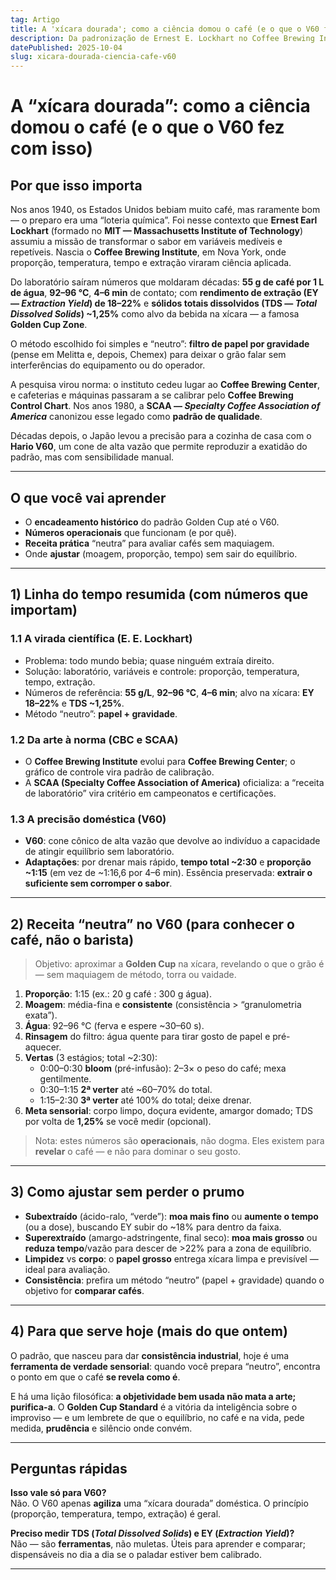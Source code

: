 ```yaml
---
tag: Artigo
title: A 'xícara dourada'; como a ciência domou o café (e o que o V60 fez com isso)
description: Da padronização de Ernest E. Lockhart no Coffee Brewing Institute ao V60 japonês — uma linha do tempo prática para extrair café limpo, repetível e justo.
datePublished: 2025-10-04
slug: xicara-dourada-ciencia-cafe-v60
---
```


# A “xícara dourada”: como a ciência domou o café (e o que o V60 fez com isso)

## Por que isso importa
Nos anos 1940, os Estados Unidos bebiam muito café, mas raramente bom — o preparo era uma “loteria química”. Foi nesse contexto que **Ernest Earl Lockhart** (formado no **MIT — Massachusetts Institute of Technology**) assumiu a missão de transformar o sabor em variáveis medíveis e repetíveis. Nascia o **Coffee Brewing Institute**, em Nova York, onde proporção, temperatura, tempo e extração viraram ciência aplicada.

Do laboratório saíram números que moldaram décadas: **55 g de café por 1 L de água**, **92–96 °C**, **4–6 min** de contato; com **rendimento de extração (EY — *Extraction Yield*) de 18–22%** e **sólidos totais dissolvidos (TDS — *Total Dissolved Solids*) ~1,25%** como alvo da bebida na xícara — a famosa **Golden Cup Zone**.

O método escolhido foi simples e “neutro”: **filtro de papel por gravidade** (pense em Melitta e, depois, Chemex) para deixar o grão falar sem interferências do equipamento ou do operador.

A pesquisa virou norma: o instituto cedeu lugar ao **Coffee Brewing Center**, e cafeterias e máquinas passaram a se calibrar pelo **Coffee Brewing Control Chart**. Nos anos 1980, a **SCAA — *Specialty Coffee Association of America*** canonizou esse legado como **padrão de qualidade**.

Décadas depois, o Japão levou a precisão para a cozinha de casa com o **Hario V60**, um cone de alta vazão que permite reproduzir a exatidão do padrão, mas com sensibilidade manual.

---

## O que você vai aprender
- O **encadeamento histórico** do padrão Golden Cup até o V60.  
- **Números operacionais** que funcionam (e por quê).  
- **Receita prática** “neutra” para avaliar cafés sem maquiagem.  
- Onde **ajustar** (moagem, proporção, tempo) sem sair do equilíbrio.

---

## 1) Linha do tempo resumida (com números que importam)

### 1.1 A virada científica (E. E. Lockhart)
- Problema: todo mundo bebia; quase ninguém extraía direito.  
- Solução: laboratório, variáveis e controle: proporção, temperatura, tempo, extração.  
- Números de referência: **55 g/L**, **92–96 °C**, **4–6 min**; alvo na xícara: **EY 18–22%** e **TDS ~1,25%**.  
- Método “neutro”: **papel + gravidade**.

### 1.2 Da arte à norma (CBC e SCAA)
- O **Coffee Brewing Institute** evolui para **Coffee Brewing Center**; o gráfico de controle vira padrão de calibração.  
- A **SCAA (Specialty Coffee Association of America)** oficializa: a “receita de laboratório” vira critério em campeonatos e certificações.

### 1.3 A precisão doméstica (V60)
- **V60**: cone cônico de alta vazão que devolve ao indivíduo a capacidade de atingir equilíbrio sem laboratório.  
- **Adaptações**: por drenar mais rápido, **tempo total ~2:30** e **proporção ~1:15** (em vez de ~1:16,6 por 4–6 min). Essência preservada: **extrair o suficiente sem corromper o sabor**.

---

## 2) Receita “neutra” no V60 (para conhecer o café, não o barista)

> Objetivo: aproximar a **Golden Cup** na xícara, revelando o que o grão é — sem maquiagem de método, torra ou vaidade.

1. **Proporção**: 1:15 (ex.: 20 g café : 300 g água).  
2. **Moagem**: média-fina e **consistente** (consistência > “granulometria exata”).  
3. **Água**: 92–96 °C (ferva e espere ~30–60 s).  
4. **Rinsagem** do filtro: água quente para tirar gosto de papel e pré-aquecer.  
5. **Vertas** (3 estágios; total ~2:30):  
   - 0:00–0:30 **bloom** (pré-infusão): 2–3× o peso do café; mexa gentilmente.  
   - 0:30–1:15 **2ª verter** até ~60–70% do total.  
   - 1:15–2:30 **3ª verter** até 100% do total; deixe drenar.  
6. **Meta sensorial**: corpo limpo, doçura evidente, amargor domado; TDS por volta de **1,25%** se você medir (opcional).

> Nota: estes números são **operacionais**, não dogma. Eles existem para **revelar** o café — e não para dominar o seu gosto.

---

## 3) Como ajustar sem perder o prumo

- **Subextraído** (ácido-ralo, “verde”): **moa mais fino** ou **aumente o tempo** (ou a dose), buscando EY subir do ~18% para dentro da faixa.  
- **Superextraído** (amargo-adstringente, final seco): **moa mais grosso** ou **reduza tempo**/vazão para descer de >22% para a zona de equilíbrio.  
- **Limpidez** vs **corpo**: o **papel grosso** entrega xícara limpa e previsível — ideal para avaliação.  
- **Consistência**: prefira um método “neutro” (papel + gravidade) quando o objetivo for **comparar cafés**.

---

## 4) Para que serve hoje (mais do que ontem)
O padrão, que nasceu para dar **consistência industrial**, hoje é uma **ferramenta de verdade sensorial**: quando você prepara “neutro”, encontra o ponto em que o café **se revela como é**.

E há uma lição filosófica: **a objetividade bem usada não mata a arte; purifica-a**. O **Golden Cup Standard** é a vitória da inteligência sobre o improviso — e um lembrete de que o equilíbrio, no café e na vida, pede medida, **prudência** e silêncio onde convém.

---

## Perguntas rápidas

**Isso vale só para V60?**  
Não. O V60 apenas **agiliza** uma “xícara dourada” doméstica. O princípio (proporção, temperatura, tempo, extração) é geral.  

**Preciso medir TDS (*Total Dissolved Solids*) e EY (*Extraction Yield*)?**  
Não — são **ferramentas**, não muletas. Úteis para aprender e comparar; dispensáveis no dia a dia se o paladar estiver bem calibrado.

---

